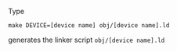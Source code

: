 
Type
```
make DEVICE=[device name] obj/[device name].ld
```

generates the linker script `obj/[device name].ld`

